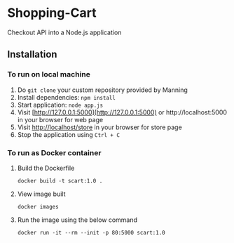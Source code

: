 # Shopping-Cart
Checkout API into a Node.js application

## Installation

### To run on local machine

1. Do `git clone` your custom repository provided by Manning
2. Install dependencies: `npm install`
3. Start application: `node app.js`
4. Visit [http://127.0.0.1:5000](http://127.0.0.1:5000) or http://localhost:5000 in your browser for web page
5. Visit [http://localhost/store](http://localhost/store) in your browser for store page
6. Stop the application using `Ctrl + C` 

### To run as Docker container

1. Build the Dockerfile

    `docker build -t scart:1.0 .`
2. View image built

    `docker images`

3. Run the image using the below command

    `docker run -it --rm --init -p 80:5000 scart:1.0`

